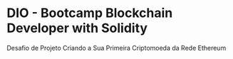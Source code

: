 # DIO - Bootcamp Blockchain Developer with Solidity 

Desafio de Projeto Criando a Sua Primeira Criptomoeda da Rede Ethereum
